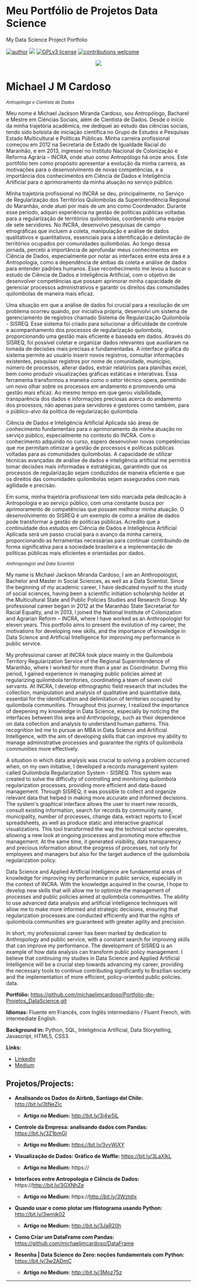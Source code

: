 # Meu Portfólio de Projetos Data Science

My Data Science Project Portfolio

[![author](https://img.shields.io/badge/author-michaelcardoso-red.svg)](https://www.linkedin.com/in/michael-cardoso-84a9a0b2/) [![](https://img.shields.io/badge/python-3.7+-blue.svg)](https://www.python.org/downloads/release/python-365/) [![GPLv3 license](https://img.shields.io/badge/License-GPLv3-blue.svg)](http://perso.crans.org/besson/LICENSE.html) [![contributions welcome](https://img.shields.io/badge/contributions-welcome-brightgreen.svg?style=flat)](https://github.com/michaeljmcardoso/Portfolio-de-Projetos_DataScience)

<p align="center">
  <img src="https://miro.medium.com/max/720/1*LI7W501SErbGaQxTYDOKLA.webp">
</p>

# Michael J M Cardoso
<sub>*Antropólogo e Cientista de Dados* </sub>

Meu nome é Michael Jackson Miranda Cardoso, sou Antropólogo, Bacharel e Mestre em Ciências Sociais, além de Cientista de Dados. Desde o início da minha trajetória acadêmica, me dediquei ao estudo das ciências sociais, tendo sido bolsista de iniciação científica no Grupo de Estudos e Pesquisas Estado Multicultural e Políticas Públicas. Minha carreira profissional começou em 2012 na Secretaria de Estado de Igualdade Racial do Maranhão, e em 2013, ingressei no Instituto Nacional de Colonização e Reforma Agrária – INCRA, onde atuo como Antropólogo há onze anos. Este portifólio tem como propósito apresentar a evolução da minha carreira, as motivações para o desenvolvimento de novas competências, e a importância dos conhecimentos em Ciência de Dados e Inteligência Artificial para o aprimoramento da minha atuação no serviço público.

Minha trajetória profissional no INCRA se deu, principalmente, no Serviço de Regularização dos Territórios Quilombolas da Superintendência Regional do Maranhão, onde atuei por mais de um ano como Coordenador. Durante esse período, adquiri experiência na gestão de políticas públicas voltadas para a regularização de territórios quilombolas, coordenando uma equipe de sete servidores. No INCRA, desenvolvo pesquisas de campo etnográficas que incluem a coleta, manipulação e análise de dados qualitativos e quantitativos, essenciais para a identificação e delimitação de territórios ocupados por comunidades quilombolas. Ao longo dessa jornada, percebi a importância de aprofundar meus conhecimentos em Ciência de Dados, especialmente por notar as interfaces entre esta área e a Antropologia, como a dependência de ambas da coleta e análise de dados para entender padrões humanos. Esse reconhecimento me levou a buscar o estudo de Ciência de Dados e Inteligência Artificial, com o objetivo de desenvolver competências que possam aprimorar minha capacidade de gerenciar processos administrativos e garantir os direitos das comunidades quilombolas de maneira mais eficaz.

Uma situação em que a análise de dados foi crucial para a resolução de um problema ocorreu quando, por iniciativa própria, desenvolvi um sistema de gerenciamento de registros chamado Sistema de Regularização Quilombola - SISREQ. Esse sistema foi criado para solucionar a dificuldade de controle e acompanhamento dos processos de regularização quilombola, proporcionando uma gestão mais eficiente e baseada em dados. Através do SISREQ, foi possível coletar e organizar dados relevantes que auxiliaram na tomada de decisões mais precisas e fundamentadas. A interface gráfica do sistema permite ao usuário inserir novos registros, consultar informações existentes, pesquisar registros por nome de comunidade, município, número de processos, alterar dados, extrair relatórios para planilhas excel, bem como produzir visualizações gráficas estáticas e interativas. Essa ferramenta transformou a maneira como o setor técnico opera, permitindo um novo olhar sobre os processos em andamento e promovendo uma gestão mais eficaz. Ao mesmo tempo em que gerou visibilidade, transparência dos dados e informações preciosas acerca do andamento dos processos, não apenas para servidores e gestores como também, para o público-alvo da política de regularização quilombola.

Ciência de Dados e Inteligência Artificial Aplicada são áreas de conhecimento fundamentais para o aprimoramento da minha atuação no serviço público, especialmente no contexto do INCRA. Com o conhecimento adquirido no curso, espero desenvolver novas competências que me permitam otimizar a gestão de processos e políticas públicas voltadas para as comunidades quilombolas. A capacidade de utilizar técnicas avançadas de análise de dados e inteligência artificial me permitirá tomar decisões mais informadas e estratégicas, garantindo que os processos de regularização sejam conduzidos de maneira eficiente e que os direitos das comunidades quilombolas sejam assegurados com mais agilidade e precisão.

Em suma, minha trajetória profissional tem sido marcada pela dedicação à Antropologia e ao serviço público, com uma constante busca por aprimoramento de competências que possam melhorar minha atuação. O desenvolvimento do SISREQ é um exemplo de como a análise de dados pode transformar a gestão de políticas públicas. Acredito que a continuidade dos estudos em Ciência de Dados e Inteligência Artificial Aplicada será um passo crucial para o avanço da minha carreira, proporcionando as ferramentas necessárias para continuar contribuindo de forma significativa para a sociedade brasileira e a implementação de políticas públicas mais eficientes e orientadas por dados.

<sub>*Anthropologist and Data Scientist* </sub>

My name is Michael Jackson Miranda Cardoso, I am an Anthropologist, Bachelor and Master in Social Sciences, as well as a Data Scientist. Since the beginning of my academic career, I have dedicated myself to the study of social sciences, having been a scientific initiation scholarship holder at the Multicultural State and Public Policies Studies and Research Group. My professional career began in 2012 at the Maranhão State Secretariat for Racial Equality, and in 2013, I joined the National Institute of Colonization and Agrarian Reform – INCRA, where I have worked as an Anthropologist for eleven years. This portfolio aims to present the evolution of my career, the motivations for developing new skills, and the importance of knowledge in Data Science and Artificial Intelligence for improving my performance in public service.

My professional career at INCRA took place mainly in the Quilombola Territory Regularization Service of the Regional Superintendence of Maranhão, where I worked for more than a year as Coordinator. During this period, I gained experience in managing public policies aimed at regularizing quilombola territories, coordinating a team of seven civil servants. At INCRA, I develop ethnographic field research that includes the collection, manipulation and analysis of qualitative and quantitative data, essential for the identification and delimitation of territories occupied by quilombola communities. Throughout this journey, I realized the importance of deepening my knowledge in Data Science, especially by noticing the interfaces between this area and Anthropology, such as their dependence on data collection and analysis to understand human patterns. This recognition led me to pursue an MBA in Data Science and Artificial Intelligence, with the aim of developing skills that can improve my ability to manage administrative processes and guarantee the rights of quilombola communities more effectively.

A situation in which data analysis was crucial to solving a problem occurred when, on my own initiative, I developed a records management system called Quilombola Regularization System - SISREQ. This system was created to solve the difficulty of controlling and monitoring quilombola regularization processes, providing more efficient and data-based management. Through SISREQ, it was possible to collect and organize relevant data that helped in making more accurate and informed decisions. The system's graphical interface allows the user to insert new records, consult existing information, search for records by community name, municipality, number of processes, change data, extract reports to Excel spreadsheets, as well as produce static and interactive graphical visualizations. This tool transformed the way the technical sector operates, allowing a new look at ongoing processes and promoting more effective management. At the same time, it generated visibility, data transparency and precious information about the progress of processes, not only for employees and managers but also for the target audience of the quilombola regularization policy.

Data Science and Applied Artificial Intelligence are fundamental areas of knowledge for improving my performance in public service, especially in the context of INCRA. With the knowledge acquired in the course, I hope to develop new skills that will allow me to optimize the management of processes and public policies aimed at quilombola communities. The ability to use advanced data analysis and artificial intelligence techniques will allow me to make more informed and strategic decisions, ensuring that regularization processes are conducted efficiently and that the rights of quilombola communities are guaranteed with greater agility and precision.

In short, my professional career has been marked by dedication to Anthropology and public service, with a constant search for improving skills that can improve my performance. The development of SISREQ is an example of how data analysis can transform public policy management. I believe that continuing my studies in Data Science and Applied Artificial Intelligence will be a crucial step towards advancing my career, providing the necessary tools to continue contributing significantly to Brazilian society and the implementation of more efficient, policy-oriented public policies. data.


**Portfólio:** https://github.com/michaeljmcardoso/Portfolio-de-Projetos_DataScience.git

**Idiomas:** Fluente em Francês, com Inglês intermediário / Fluent French, with intermediate English.

**Background in:** Python, SQL, Inteligência Artificial, Data Storytelling, Javascript, HTML5, CSS3.

**Links:**
* [LinkedIn](https://www.linkedin.com/in/michael-cardoso-84a9a0b2/)
* [Medium](https://medium.com/@mjcursodatascience)


## Projetos/Projects:

* **Analisando os Dados do Airbnb, Santiago del Chile:** http://bit.ly/3tNeZlc
  * **Artigo no Medium:** http://bit.ly/3i4w5IL 
* **Controle da Empresa: analisando dados com Pandas:** https://bit.ly/3Z1bmGI
  * **Artigo no Medium:** https://bit.ly/3vvWjXY
* **Visualização de Dados: Gráfico de Waffle:** https://bit.ly/3LaXlkL
  * **Artigo no Medium:** https://
* **Interfaces entre Antropologia e Ciência de Dados:** https://http://bit.ly/3GXNhZe
  * **Artigo no Medium:** https://http://bit.ly/3Wztdlx
* **Quando usar e como plotar um Histograma usando Python:** http://bit.ly/3wmjk02
  * **Artigo no Medium:** http://bit.ly/3JaR20h
* **Como Criar um DataFrame com Pandas:** https://github.com/michaeljmcardoso/DataFrame
  
* **Resenha | Data Science do Zero: noções fundamentais com Python:** https://bit.ly/3w2ADmC
  * **Artigo no Medium:** http://bit.ly/3Moz75z

---

